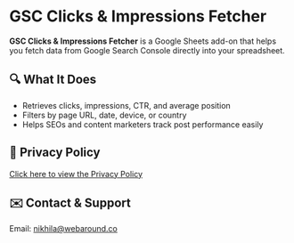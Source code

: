 # GSC Clicks & Impressions Fetcher

**GSC Clicks & Impressions Fetcher** is a Google Sheets add-on that helps you fetch data from Google Search Console directly into your spreadsheet.

## 🔍 What It Does
- Retrieves clicks, impressions, CTR, and average position
- Filters by page URL, date, device, or country
- Helps SEOs and content marketers track post performance easily

## 📄 Privacy Policy
[Click here to view the Privacy Policy](https://nikhilarokkam.github.io/gsc-addon-assets/privacy-policy)

## ✉️ Contact & Support
Email: [nikhila@webaround.co](mailto:nikhila@webaround.co)
